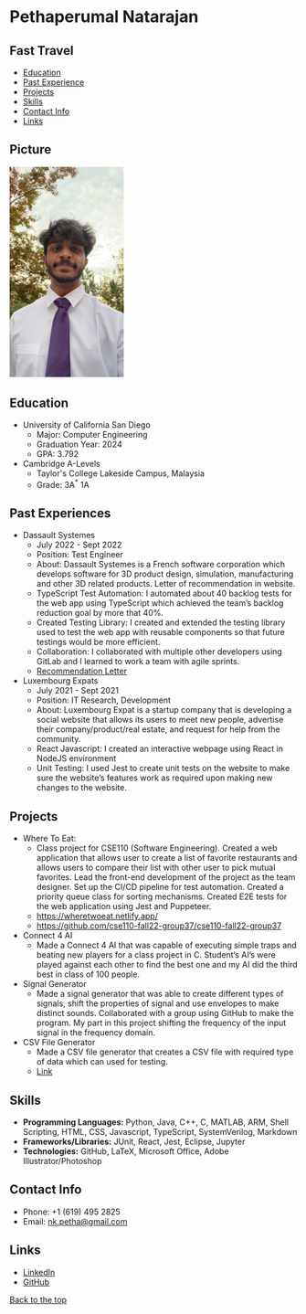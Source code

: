# Pethaperumal Natarajan
## Fast Travel
  - [Education](#education)
  - [Past Experience](#past-experiences)
  - [Projects](#projects)
  - [Skills](#skills)
  - [Contact Info](#contact-info)
  - [Links](#links)

## Picture
<img src="./Me.jpg" alt="My picture" width="200"/>

## Education
- University of California San Diego
  - Major: Computer Engineering
  - Graduation Year: 2024
  - GPA: 3.792
- Cambridge A-Levels
  - Taylor's College Lakeside Campus, Malaysia
  - Grade: 3A<sup>*</sup> 1A

## Past Experiences
- Dassault Systemes
  - July 2022 - Sept 2022
  - Position: Test Engineer
  - About: Dassault Systemes is a French software corporation which develops software for 3D product design, simulation, manufacturing and other 3D related products. Letter of recommendation in website.
  - TypeScript Test Automation: I automated about 40 backlog tests for the web app using TypeScript which achieved the team’s backlog reduction goal by more that 40%.
  - Created Testing Library: I created and extended the testing library used to test the web app with reusable components so that future testings would be more efficient.
  - Collaboration: I collaborated with multiple other developers using GitLab and I learned to work a team with agile sprints.
  - [Recommendation Letter](./ds_recommendation.pdf)
- Luxembourg Expats
  - July 2021 - Sept 2021
  - Position: IT Research, Development
  - About: Luxembourg Expat is a startup company that is developing a social website that allows its users to meet new people, advertise their company/product/real estate, and request for help from the community.
  - React Javascript: I created an interactive webpage using React in NodeJS environment
  - Unit Testing: I used Jest to create unit tests on the website to make sure the website’s features work as required upon making new changes to the website.

## Projects
- Where To Eat:
  - Class project for CSE110 (Software Engineering). Created a web application that allows user to create a list of favorite restaurants and allows users to compare their list with other user to pick mutual favorites. Lead the front-end development of the project as the team designer. Set up the CI/CD pipeline for test automation. Created a priority queue class for sorting mechanisms. Created E2E tests for the web application using Jest and Puppeteer.
  - https://wheretwoeat.netlify.app/
  - https://github.com/cse110-fall22-group37/cse110-fall22-group37
- Connect 4 AI
  - Made a Connect 4 AI that was capable of executing simple traps and beating new players for a class project in C. Student’s AI’s were played against each other to find the best one and my AI did the third best in class of 100 people.
- Signal Generator
  - Made a signal generator that was able to create different types of signals, shift the properties of signal and use envelopes to make distinct sounds. Collaborated with a group using GitHub to make the program. My part in this project shifting the frequency of the input signal in the frequency domain.
- CSV File Generator
  - Made a CSV file generator that creates a CSV file with required type of data which can used for testing.
  - [Link](https://github.com/petha01/CSVFile)

## Skills
- **Programming Languages:** Python, Java, C++, C, MATLAB, ARM, Shell Scripting, HTML, CSS, Javascript, TypeScript, SystemVerilog, Markdown
- **Frameworks/Libraries:** JUnit, React, Jest, Eclipse, Jupyter
- **Technologies:** GitHub, LaTeX, Microsoft Office, Adobe Illustrator/Photoshop

## Contact Info
- Phone: +1 (619) 495 2825
- Email: nk.petha@gmail.com
  
## Links
- [LinkedIn](https://www.linkedin.com/in/pethaperumal-natarajan/)
- [GitHub](https://www.linkedin.com/in/pethaperumal-natarajan/)

[Back to the top](#pethaperumal-natarajan)